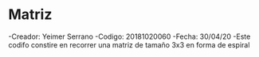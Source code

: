 # Matriz
-Creador: Yeimer Serrano
-Codigo: 20181020060
-Fecha: 30/04/20
-Este codifo constire en recorrer una matriz de tamaño 3x3 en forma de espiral
